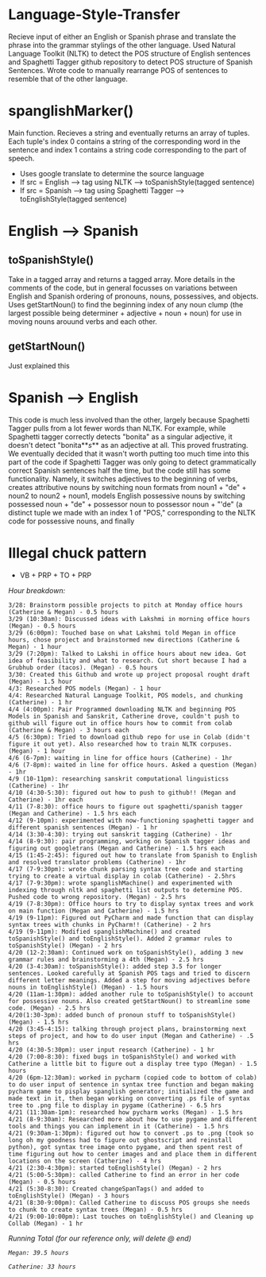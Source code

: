 # Language-Style-Transfer

Recieve input of either an English or Spanish phrase and translate the phrase into the grammar stylings of the other language. Used Natural Language Toolkit (NLTK) to detect the POS structure of English sentences and Spaghetti Tagger github repository to detect POS structure of Spanish Sentences. Wrote code to manually rearrange POS of sentences to resemble that of the other language.

# spanglishMarker()

Main function. Recieves a string and eventually returns an array of tuples. Each tuple's index 0 contains a string of the corresponding word in the sentence and index 1 contains a string code corresponding to the part of speech.

* Uses google translate to determine the source language
* If src = English --> tag using NLTK --> toSpanishStyle(tagged sentence)
* If src = Spanish --> tag using Spaghetti Tagger --> toEnglishStyle(tagged sentence)

# English --> Spanish

## toSpanishStyle()

Take in a tagged array and returns a tagged array. More details in the comments of the code, but in general focusses on variations between English and Spanish ordering of pronouns, nouns, possessives, and objects. Uses getStartNoun() to find the beginning index of any noun clump (the largest possible being determiner + adjective + noun + noun) for use in moving nouns arouund verbs and each other.

## getStartNoun()

Just explained this

# Spanish --> English

This code is much less involved than the other, largely because Spaghetti Tagger pulls from a lot fewer words than NLTK. For example, while Spaghetti tagger correctly detects "bonita" as a singular adjective, it doesn't detect "bonita**_s_** as an adjective at all. This proved frustrating. We eventually decided that it wasn't worth putting too much time into this part of the code if Spaghetti Tagger was only going to detect grammatically correct Spanish sentences half the time, but the code still has some functionality. Namely, it switches adjectives to the beginning of verbs, creates attributive nouns by switching noun formats from noun1 + "de" + noun2 to noun2 + noun1, models English possessive nouns by switching possessed noun + "de" + possessor noun to possessor noun + "'de" (a distinct tuple we made with an index 1 of "POS," corresponding to the NLTK code for possessive nouns, and finally


# Illegal chuck pattern
* VB + PRP + TO + PRP

<i>Hour breakdown:</i>
  
    3/28: Brainstorm possible projects to pitch at Monday office hours (Catherine & Megan) - 0.5 hours
    3/29 (10:30am): Discussed ideas with Lakshmi in morning office hours (Megan) - 0.5 hours
    3/29 (6:00pm): Touched base on what Lakshmi told Megan in office hours, chose project and brainstormed new directions (Catherine & Megan) - 1 hour
    3/29 (7:20pm): Talked to Lakshi in office hours about new idea. Got idea of feasibility and what to research. Cut short because I had a Grubhub order (tacos). (Megan) - 0.5 hours
    3/30: Created this Github and wrote up project proposal rought draft (Megan) - 1.5 hour
    4/3: Researched POS models (Megan) - 1 hour
    4/4: Researched Natural Language Toolkit, POS models, and chunking (Catherine) - 1 hr
    4/4 (4:00pm): Pair Programmed downloading NLTK and beginning POS Models in Spanish and Sanskrit, Catherine drove, couldn't push to github will figure out in office hours how to commit from colab (Catherine & Megan) - 3 hours each
    4/5 (6:30pm): Tried to download github repo for use in Colab (didn't figure it out yet). Also researched how to train NLTK corpuses. (Megan) - 1 hour
    4/6 (6-7pm): waiting in line for office hours (Catherine) - 1hr
    4/6 (7-8pm): waited in line for office hours. Asked a question (Megan) - 1hr
    4/9 (10-11pm): researching sanskrit computational linguisticss (Catherine) - 1hr
    4/10 (4:30-5:30): figured out how to push to github!! (Megan and Catherine) - 1hr each
    4/11 (7-8:30): office hours to figure out spaghetti/spanish tagger (Megan and Catherine) - 1.5 hrs each
    4/12 (9-10pm): experimented with now-functioning spaghetti tagger and different spanish sentences (Megan) - 1 hr
    4/14 (3:30-4:30): trying out sanskrit tagging (Catherine) - 1hr
    4/14 (8-9:30): pair programming, working on Spanish tagger ideas and figuring out googletrans (Megan and Catherine) - 1.5 hrs each
    4/15 (1:45-2:45): figured out how to translate from Spanish to English and resolved translator problems (Catherine) - 1hr
    4/17 (7-9:30pm): wrote chunk parsing syntax tree code and starting trying to create a virtual display in colab (Catherine) - 2.5hrs
    4/17 (7-9:30pm): wrote spanglishMachine() and experimented with indexing through nltk and spaghetti list outputs to determine POS. Pushed code to wrong repository. (Megan) - 2.5 hrs
    4/19 (7-8:30pm): Office hours to try to display syntax trees and work on main function (Megan and Catherine) - 1.5 hrs
    4/19 (9-11pm): Figured out PyCharm and made function that can display syntax trees with chunks in PyCharm!! (Catherine) - 2 hrs
    4/19 (9-11pm): Modified spanglishMachine() and created toSpanishStyle() and toEnglishStyle(). Added 2 grammar rules to toSpanishStyle() (Megan) - 2 hrs
    4/20 (12-2:30am): Continued work on toSpanishStyle(), adding 3 new grammar rules and brainstorming a 4th (Megan) - 2.5 hrs
    4/20 (3-4:30am): toSpanishStyle(): added step 3.5 for longer sentences. Looked carefully at Spanish POS tags and tried to discern different letter meanings. Added a step for moving adjectives before nouns in toEnglishStyle() (Megan) - 1.5 hours
    4/20 (11am-1:30pm): added another rule to toSpanishStyle() to account for possessive nouns. Also created getStartNoun() to streamline some code. (Megan) - 2.5 hrs
    4/20(1:30-3pm): added bunch of pronoun stuff to toSpanishStyle() (Megan) - 1.5 hrs
    4/20 (3:45-4:15): talking through project plans, brainstorming next steps of project, and how to do user input (Megan and Catherine) - .5 hrs
    4/20 (4:30-5:30pm): user input research (Catherine) - 1 hr
    4/20 (7:00-8:30): fixed bugs in toSpanishStyle() and worked with Catherine a little bit to figure out a display tree typo (Megan) - 1.5 hours
    4/20 (6pm-12:30am): worked in pycharm (copied code to bottom of colab) to do user input of sentence in syntax tree function and began making pycharm game to pisplay spanglish generator; initialized the game and made text in it, then began working on converting .ps file of syntax tree to .png file to display in pygame (Catherine) - 6.5 hrs
    4/21 (11:30am-1pm): researched how pycharm works (Megan) - 1.5 hrs
    4/21 (8-9:30am): Researched more about how to use pygame and different tools and things you can implement in it (Catherine) - 1.5 hrs
    4/21 (9:30am-1:30pm): figured out how to convert .ps to .png (took so long oh my goodness had to figure out ghostscript and reinstall python), got syntax tree image onto pygame, and then spent rest of time figuring out how to center images and and place them in different locations on the screen (Catherine) - 4 hrs
    4/21 (2:30-4:30pm): started toEnglishStyle() (Megan) - 2 hrs
    4/21 (5:00-5:30pm): called Catherine to find an error in her code (Megan) - 0.5 hours
    4/21 (5:30-8:30): Created changeSpanTags() and added to toEnglishStyle() (Megan) - 3 hours
    4/21 (8:30-9:00pm): Called Catherine to discuss POS groups she needs to chunk to create syntax trees (Megan) - 0.5 hrs
    4/21 (9:00-10:00pm): Last touches on toEnglishStyle() and Cleaning up Collab (Megan) - 1 hr
  
<i>Running Total (for our reference only, will delete @ end)
      
    Megan: 39.5 hours
      
    Catherine: 33 hours

